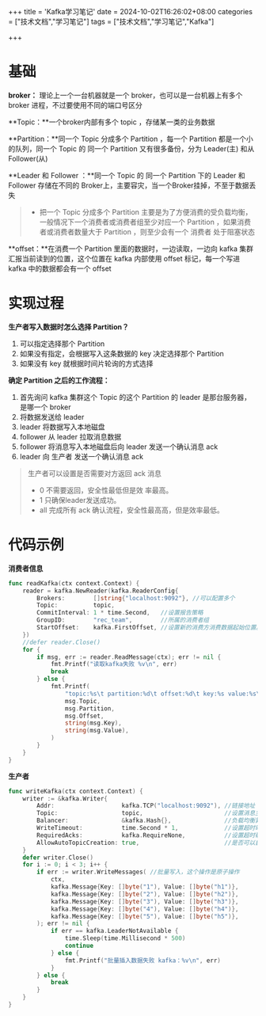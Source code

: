 +++
title = 'Kafka学习笔记'
date = 2024-10-02T16:26:02+08:00
categories =  ["技术文档","学习笔记"] 
tags = ["技术文档","学习笔记","Kafka"]

+++

# 基础

**broker：** 理论上一个一台机器就是一个 broker，也可以是一台机器上有多个 broker 进程，不过要使用不同的端口号区分

**Topic：**一个broker内部有多个 topic ，存储某一类的业务数据

**Partition：**同一个 Topic 分成多个 Partition ，每一个 Partition 都是一个小的队列，同一个 Topic 的 同一个 Partition 又有很多备份，分为 Leader(主) 和从 Follower(从) 

**Leader 和 Follower ：**同一个 Topic 的 同一个 Partition 下的 Leader 和 Follower 存储在不同的 Broker上，主要容灾，当一个Broker挂掉，不至于数据丢失 

> - 把一个 Topic 分成多个 Partition 主要是为了方便消费的受负载均衡，一般情况下一个消费者或消费者组至少对应一个 Partition ，如果消费者或消费者数量大于 Partition ，则至少会有一个 消费者 处于阻塞状态

**offset：**在消费一个 Partition 里面的数据时，一边读取，一边向 kafka 集群汇报当前读到的位置，这个位置在 kafka 内部使用 offset 标记，每一个写进 kafka 中的数据都会有一个 offset 

# 实现过程

**生产者写入数据时怎么选择 Partition？**

1. 可以指定选择那个 Partition
2. 如果没有指定，会根据写入这条数据的 key 决定选择那个 Partition
3. 如果没有 key 就根据时间片轮询的方式选择

**确定 Partition 之后的工作流程：**

1. 首先询问 kafka 集群这个 Topic 的这个 Partition 的 leader 是那台服务器，是哪一个 broker 
2. 将数据发送给 leader 
3. leader 将数据写入本地磁盘
4. follower 从 leader 拉取消息数据
5. follower 将消息写入本地磁盘后向 leader 发送一个确认消息 ack
6. leader 向 生产者 发送一个确认消息 ack 

> 生产者可以设置是否需要对方返回 ack 消息
>
> - 0 不需要返回，安全性最低但是效 率最高。
> - 1 只确保leader发送成功。
> - all 完成所有 ack 确认流程，安全性最⾼高，但是效率最低。

# 代码示例

**消费者信息**

~~~go
func readKafka(ctx context.Context) {
	reader = kafka.NewReader(kafka.ReaderConfig{
		Brokers:        []string{"localhost:9092"}, //可以配置多个
		Topic:          topic,
		CommitInterval: 1 * time.Second,   //设置报告策略
		GroupID:        "rec_team",        //所属的消费者组
		StartOffset:    kafka.FirstOffset, //设置新的消费方消费数据起始位置。只在消费方创建时有效
	})
	//defer reader.Close()
	for {
		if msg, err := reader.ReadMessage(ctx); err != nil {
			fmt.Printf("读取kafka失败 %v\n", err)
			break
		} else {
			fmt.Printf(
				"topic:%s\t partition:%d\t offset:%d\t key:%s value:%s\t \n",
				msg.Topic,
				msg.Partition,
				msg.Offset,
				string(msg.Key),
				string(msg.Value),
			)
		}
	}
}
~~~

**生产者**

~~~go
func writeKafka(ctx context.Context) {
	writer := &kafka.Writer{
		Addr:                   kafka.TCP("localhost:9092"), //链接地址
		Topic:                  topic,                       //设置消息主题
		Balancer:               &kafka.Hash{},               //负载均衡算法
		WriteTimeout:           time.Second * 1,             //设置超时时间
		RequiredAcks:           kafka.RequireNone,           //设置超时确认级别
		AllowAutoTopicCreation: true,                        //是否可以自动创建 topic，一般为false，由运维创建
	}
	defer writer.Close()
	for i := 0; i < 3; i++ {
		if err := writer.WriteMessages( //批量写入，这个操作是原子操作
			ctx,
			kafka.Message{Key: []byte("1"), Value: []byte("h1")},
			kafka.Message{Key: []byte("2"), Value: []byte("h2")},
			kafka.Message{Key: []byte("3"), Value: []byte("h3")},
			kafka.Message{Key: []byte("4"), Value: []byte("h4")},
			kafka.Message{Key: []byte("5"), Value: []byte("h5")},
		); err != nil {
			if err == kafka.LeaderNotAvailable {
				time.Sleep(time.Millisecond * 500)
				continue
			} else {
				fmt.Printf("批量插入数据失败 kafka：%v\n", err)
			}
		} else {
			break
		}
	}
}
~~~

